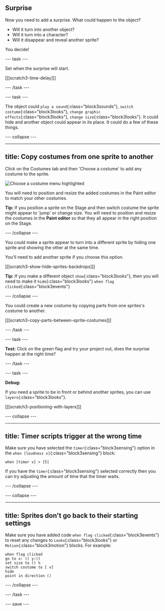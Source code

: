 ## Surprise

Now you need to add a surprise. What could happen to the object? 
- Will it turn into another object? 
- Will it turn into a character? 
- Will it disappear and reveal another sprite? 

You decide!

--- task ---

Set when the surprise will start. 

[[[scratch3-time-delay]]]


--- /task ---


--- task ---

The object could `play a sound`{:class="block3sounds"}, `switch costume`{:class="block3looks"}, `change graphic effects`{:class="block3looks"}, `change size`{:class="block3looks"}. It could hide and another object could appear in its place. It could do a few of these things. 

--- collapse ---

---
title: Copy costumes from one sprite to another
---

Click on the Costumes tab and then 'Choose a costume' to add any costume to the sprite. 

![Choose a costume menu highlighted](images/choose-a-costume.png)

You will need to position and resize the added costumes in the Paint editor to match your other costumes.


**Tip:** If you position a sprite on the Stage and then switch costume the sprite might appear to 'jump' or change size. You will need to position and resize the costumes in the **Paint editor** so that they all appear in the right position on the Stage. 

--- /collapse ---

You could make a sprite appear to turn into a different sprite by hiding one sprite and showing the other at the same time.

You'll need to add another sprite if you choose this option.

[[[scratch3-show-hide-sprites-backdrops]]]

**Tip:** If you make a different object `show`{:class="block3looks"}, then you will need to make it `hide`{:class="block3looks"} `when flag clicked`{:class="block3events"}

--- /collapse ---

You could create a new costume by copying parts from one sprites's costume to another.

[[[scratch3-copy-parts-between-sprite-costumes]]]

--- /task ---

--- task ---

**Test:** Click on the green flag and try your project out, does the surprise happen at the right time? 

--- /task ---

--- task ---

**Debug:**

If you need a sprite to be in front or behind another sprites, you can use `layers`{:class="block3looks"}.

[[[scratch3-positioning-with-layers]]]


--- collapse ---

---
title: Timer scripts trigger at the wrong time
---

Make sure you have selected the `timer`{:class="block3sensing"} option in the `when [loudness v]`{:class="block3sensing"} block:

```blocks3
when [timer v] > [5]
```

If you have the `timer`{:class="block3sensing"} selected correctly then you can try adjusting the amount of time that the timer waits.

--- /collapse ---

--- collapse ---

---
title: Sprites don't go back to their starting settings
---

Make sure you have added code `when flag clicked`{:class="block3events"} to reset any changes to `Looks`{:class="block3looks"} or `Motion`{:class="block3motion"} blocks. For example:

```blocks3
when flag clicked 
go to x: () y:() 
set size to () %
switch costume to [ v]
hide
point in direction ()
```

--- /collapse ---

--- /task ---

--- save ---
